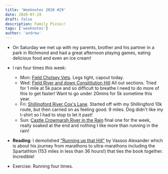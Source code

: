 ```yaml
---
title: 'Weeknotes 2020 #29'
date: 2020-07-19
draft: false
description: Family Picnic!
tags: ['weeknotes']
author: 'andrew'
---
```


-   On Saturday we met up with my parents, brother and his partner in a park in Richmond and had a great afternoon playing games, eating delicious food and even an ice cream!

*   I ran four times this week:

    -   Mon: [Field Cholsey Vets](https://www.strava.com/activities/3754543560). Legs tight, capout today.
    -   Wed: [Field River and down Consititution Hill](https://www.strava.com/activities/3764560883) All out sections. Tried for 1 mile at 5k pace and so difficult to breathe I need to do more of this to get faster! Want to go under 20mins for 5k sometime this year.
    -   Fri: [Shillingford River Cox's Lane](https://www.strava.com/activities/3774072418). Started off with my Shillingford 10k route, but then carried on as feeling good. 9 miles. Dog didn't like my t-shirt so I had to stop to let it past!
    -   Sun: [Castle Crowmarsh River in the Rain](https://www.strava.com/activities/3783638365) final one for the week, really soaked at the end and nothing I like more than running in the rain!

*   **Reading**: I demolished ["Running up that Hill"](https://www.amazon.co.uk/dp/B0744VLFCW/ref=dp-kindle-redirect?_encoding=UTF8&btkr=1) by Vassos Alexander which is about his journey from marathons to ultra-marathons including the Spartathlon (153 miles in less than 36 hours!) that ties the book together. Incredible!

*   Exercise: Running four times.
